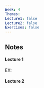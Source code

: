 ```yaml
---
Week: 4
Themes: 
Lecture1: false
Lecture2: false
Exercises: false
---
```


  

## Notes

  

#### Lecture 1
EX: 
  

#### Lecture 2

